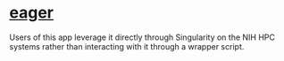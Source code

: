 # [eager](https://hpc.nih.gov/apps/eager.html)

Users of this app leverage it directly through Singularity on the NIH HPC systems rather than interacting with it through a wrapper script.
